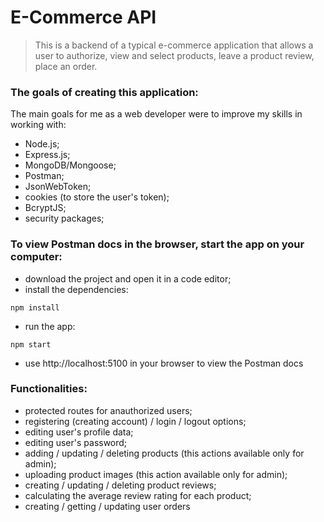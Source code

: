 # E-Commerce API

> This is a backend of a typical e-commerce application that allows a user to authorize, view and select products, leave a product review, place an order.

### The goals of creating this application:

The main goals for me as a web developer were to improve my skills in working with:

- Node.js;
- Express.js;
- MongoDB/Mongoose;
- Postman;
- JsonWebToken;
- cookies (to store the user's token);
- BcryptJS;
- security packages;

### To view Postman docs in the browser, start the app on your computer:

- download the project and open it in a code editor;
- install the dependencies:

```
npm install
```

- run the app:

```
npm start
```

- use http://localhost:5100 in your browser to view the Postman docs

### Functionalities:

- protected routes for anauthorized users;
- registering (creating account) / login / logout options;
- editing user's profile data;
- editing user's password;
- adding / updating / deleting products (this actions available only for admin);
- uploading product images (this action available only for admin);
- creating / updating / deleting product reviews;
- calculating the average review rating for each product;
- creating / getting / updating user orders
